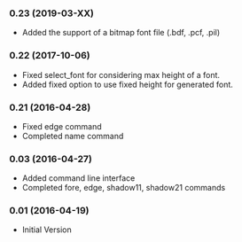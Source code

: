 ### 0.23 (2019-03-XX)

- Added the support of a bitmap font file (.bdf, .pcf, .pil)

### 0.22 (2017-10-06)

- Fixed select_font for considering max height of a font.
- Added fixed option to use fixed height for generated font.

### 0.21 (2016-04-28)

- Fixed edge command
- Completed name command

### 0.03 (2016-04-27)

- Added command line interface
- Completed fore, edge, shadow11, shadow21 commands

### 0.01 (2016-04-19)

- Initial Version



